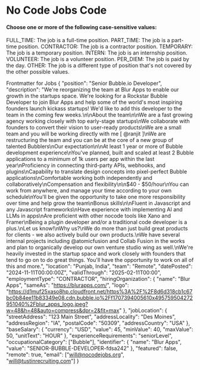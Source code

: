# No Code Jobs Code


#### Choose one or more of the following case-sensitive values:

FULL_TIME: The job is a full-time position.
PART_TIME: The job is a part-time position.
CONTRACTOR: The job is a contractor position.
TEMPORARY: The job is a temporary position.
INTERN: The job is an internship position.
VOLUNTEER: The job is a volunteer position.
PER_DIEM: The job is paid by the day.
OTHER: The job is a different type of position that's not covered by the other possible values.


Frontmatter for Jobs
{
  "position": "Senior Bubble.io Developer",
  "description": "We're reorganizing the team at Blur Apps  to enable our growth in the startups space. We're looking for a Rockstar Bubble Developer to join Blur Apps and help some of the world's most inspiring founders launch kickass startups! We'd like to add this developer to the team in the coming few weeks.\n\nAbout the team\n\nWe are a fast growing agency working closely with top early-stage startups\nWe collaborate with founders to convert their vision to user-ready products\nWe are a small team and you will be working directly with me [ @ranjit ]\nWe are restructuring the team and you can be at the core of a new group of talented Bubblers\nOur expectation\n\nAt least 1 year or more of Bubble development experience\nYou've planned, built and scaled at least 2 Bubble applications to a minimum of 1k users per app within the last year\nProficiency in connecting third-party APIs, webhooks, and plugins\nCapability to translate design concepts into pixel-perfect Bubble applications\nComfortable working both independently and collaboratively\nCompensation and flexibility\n\n$40 - $50/hour\nYou can work from anywhere, and manage your time according to your own schedule\nYou'll be given the opportunity to take one more responsibility over time and help grow the team\nBonus skills\n\nFluent in Javascript and any Javascript frameworks\nHave experience with implementing AI and LLMs in apps\nAre proficient with other nocode tools like Xano and Framer\nBeing a plugin developer and/or a traditional code developer is a plus.\nLet us know!\nWhy us?\nWe do more than just build great products for clients - we also actively build our own products.\nWe have several internal projects including @atomicfusion and Collab Fusion in the works and plan to organically develop our own venture studio wing as well.\nWe're heavily invested in the startup space and work closely with founders that tend to go on to do great things. You'll have the opportunity to work on all of this and more.",
  "location": "Punjab, India",
  "team": "Remote",
  "datePosted": "2024-11-11T00:00:00Z",
  "validThrough": "2025-02-11T00:00",
  "employmentType": "CONTRACTOR",
  "hiringOrganization": {
    "name": "Blur Apps",
    "sameAs": "https://blurapps.com/",
    "logo": "https://d1muf25xaso8hp.cloudfront.net/https%3A%2F%2F8d6d318cb1c67bc0b84ee11b83349e08.cdn.bubble.io%2Ff1707394005610x495759504272951040%2Fblur_apps_logo.jpeg?w=48&h=48&auto=compress&dpr=2&fit=max"
  },
  "jobLocation": {
    "streetAddress": "123 Main Street",
    "addressLocality": "Des Moines",
    "addressRegion": "IA", 
    "postalCode": "50309",
    "addressCountry": "USA"
  },
  "baseSalary": {
    "currency": "USD",
    "value": 45,
    "minValue": 40,
    "maxValue": 50,
    "unitText": "HOUR"
  },
  "experienceRequirements": "seniorLevel",
  "occupationalCategory": ["Bubble"],
  "identifier": {
    "name": "Blur Apps",
    "value": "SENIOR-BUBBLE-DEVELOPER-fdsa242"
  },
  "featured": false,
  "remote": true,
  "email": ["will@nocodejobs.org", "will@tustinrecruiting.com"]
}




